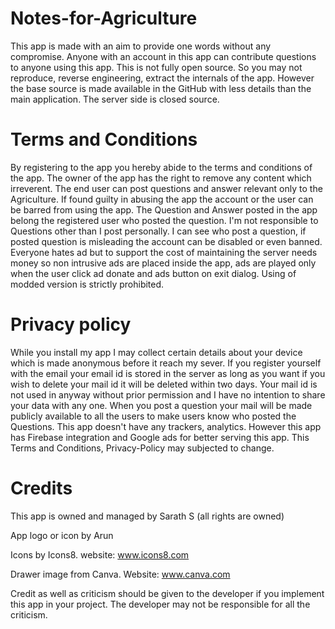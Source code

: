# Notes-for-Agriculture
This app is made with an aim to provide one words without any compromise. 
Anyone with an account in this app can contribute questions to anyone using this app.
This is not fully open source. So you may not reproduce, reverse engineering, extract the internals of the app. However the base 
source is made available in the GitHub with less details than the main application. The server side is closed source.

# Terms and Conditions
By registering to the app you hereby abide to the terms and conditions of the app. 
The owner of the app has the right to remove any content which irreverent. 
The end user can post questions and answer relevant only to the Agriculture. 
If found guilty in abusing the app the account or the user can be barred from using the app.
The Question and Answer posted in the app belong the registered user who posted the question. I'm not responsible to Questions  other than  I post personally.
I can see who post a question, if posted question is misleading the account can be disabled or even banned.
Everyone hates ad but to support the cost of maintaining the server needs money so non intrusive ads are placed inside the app, ads are played only when the user click ad donate and ads button on exit dialog.  Using of modded version is strictly prohibited. 
# Privacy policy 
While you install my app I may collect certain details about your device which is made  anonymous before it reach my sever.
If you register yourself with the email your email id is stored in the server as long as you want if you wish to delete your mail 
id it will be deleted within two days.
Your mail id is not used in anyway without prior permission and I have no intention to share your data with any one.
When you post a question your mail will be made publicly available to all the users to make users know who posted the Questions.
This app doesn't have any trackers, analytics. However this app has Firebase integration and Google ads for better serving this app.
This Terms and Conditions, Privacy-Policy may subjected to change.

# Credits
This app is owned and managed by Sarath S
(all rights are owned)

App logo or icon by Arun 

Icons by Icons8. website: www.icons8.com

Drawer image from Canva. Website: www.canva.com

Credit as well as criticism should be given to the developer if you implement this app in your project. The developer may not be responsible
for all the criticism.




